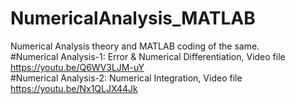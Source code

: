 # NumericalAnalysis_MATLAB
Numerical Analysis theory and MATLAB coding of the same.<br> 
#Numerical Analysis-1: Error & Numerical Differentiation, Video file https://youtu.be/Q6WV3LJM-uY <br>
#Numerical Analysis-2: Numerical Integration, Video file https://youtu.be/Nx1QLJX44Jk 
